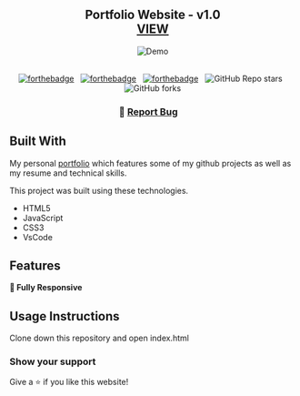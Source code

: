 <h2 align="center">
  Portfolio Website - v1.0<br/>
  <a href="https://leonardo.d3f4lt.com.br/" target="_blank">VIEW</a>
</h2>
<div align="center">
  <img alt="Demo" src="https://user-images.githubusercontent.com/18251655/219494050-94837970-42f2-437c-8b2c-27368f23486f.png" />
</div>

<br/>

<center>

[![forthebadge](https://forthebadge.com/images/badges/built-with-love.svg)](https://forthebadge.com) &nbsp;
[![forthebadge](https://forthebadge.com/images/badges/made-with-javascript.svg)](https://forthebadge.com) &nbsp;
[![forthebadge](https://forthebadge.com/images/badges/open-source.svg)](https://forthebadge.com) &nbsp;
![GitHub Repo stars](https://img.shields.io/github/stars/leonardo-matheus/Portfolio?color=red&logo=github&style=for-the-badge) &nbsp;
![GitHub forks](https://img.shields.io/github/forks/leonardo-matheus/Portfolio?color=red&logo=github&style=for-the-badge)

</center>

<h3 align="center">
    🔹
    <a href="https://github.com/leonardo-matheus/Portfolio/issues">Report Bug</a> &nbsp; &nbsp;
</h3>

## Built With

My personal  <a href="https://leonardo.d3f4lt.com.br/" target="_blank">portfolio</a> which features some of my github projects as well as my resume and technical skills.<br/>

This project was built using these technologies.

- HTML5
- JavaScript
- CSS3
- VsCode

## Features

**📱 Fully Responsive**

## Usage Instructions

Clone down this repository and open index.html

### Show your support

Give a ⭐ if you like this website!
